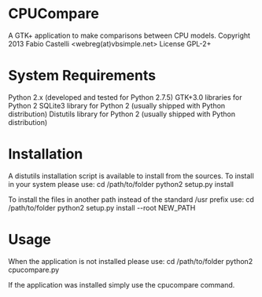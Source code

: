 CPUCompare
==========

A GTK+ application to make comparisons between CPU models.
Copyright 2013 Fabio Castelli <webreg(at)vbsimple.net>
License GPL-2+

System Requirements
===================

Python 2.x (developed and tested for Python 2.7.5)
GTK+3.0 libraries for Python 2
SQLite3 library for Python 2 (usually shipped with Python distribution)
Distutils library for Python 2 (usually shipped with Python distribution)

Installation
============

A distutils installation script is available to install from the sources.
To install in your system please use:
cd /path/to/folder
python2 setup.py install

To install the files in another path instead of the standard /usr prefix use:
cd /path/to/folder
python2 setup.py install --root NEW_PATH

Usage
======

When the application is not installed please use:
cd /path/to/folder
python2 cpucompare.py

If the application was installed simply use the cpucompare command.
